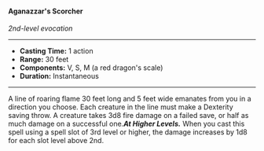 #### Aganazzar's Scorcher
*2nd-level evocation*
___
- **Casting Time:** 1 action
- **Range:** 30 feet
- **Components:** V, S, M (a red dragon's scale)
- **Duration:** Instantaneous
---
A line of roaring flame 30 feet long and 5 feet wide emanates from you in a direction you choose. Each creature in the line must make a Dexterity saving throw. A creature takes 3d8 fire damage on a failed save, or half as much damage on a successful one.***At Higher Levels.*** When you cast this spell using a spell slot of 3rd level or higher, the damage increases by 1d8 for each slot level above 2nd.